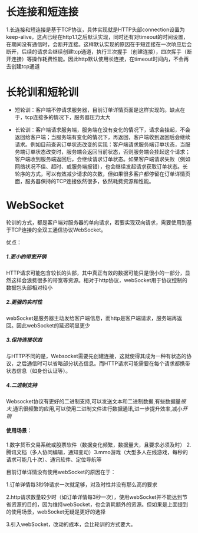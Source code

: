 # 长连接和短连接

1.长连接和短连接是基于TCP协议，具体实现就是HTTP头部connection设置为keep-alive，这点已经在http1.1之后默认实现，同时还有对timeout的时间设置，在期间没有通信时，会断开连接。这样默认实现的原因在于短连接在一次响应后会断开，后续的请求会继续创建tcp通道，执行三次握手（创建连接），四次挥手（断开连接）等操作耗费性能。因此http默认使用长连接，在timeout时间内，不会再去创建tcp通道



# 长轮训和短轮训

- 短轮训：客户端不停请求服务器，目前订单详情页面是这样实现的。缺点在于，tcp连接多的情况下，服务器压力太大

- 长轮训：客户端请求服务端，服务端在没有变化的情况下，请求会挂起，不会返回给客户端；当服务端有变化的情况下，再返回，客户端收到返回后会继续请求。例如目前查询订单状态改变的实现：客户端请求服务端订单状态，当服务端订单状态改变时，服务端会返回当前状态，否则服务端会挂起这个请求；客户端收到服务端返回后，会继续请求订单状态。如果客户端请求失败（例如网络状况不佳、超时、或服务端报错），也会继续发起请求获取订单状态。长轮序的方式，可以有效减少请求的次数，但如果很多客户都停留在订单详情页面，服务器保持的TCP连接依然很多，依然耗费资源和性能。

     

# WebSocket

轮训的方式，都是客户端对服务器的单向请求，若要实现双向请求，需要使用到基于TCP连接的全双工通信协议WebSocket。

优点：

##### 1.更小的带宽开销

HTTP请求可能包含较长的头部，其中真正有效的数据可能只是很小的一部分，显然这样会浪费很多的带宽等资源。相对于http协议，webSocket用于协议控制的数据包头部相对较小

##### 2.更强的实时性

webSocket是服务器主动发给客户端信息，而http是客户端请求，服务端再返回。因此webSocket的延迟明显更少

##### 3.保持连接状态

与HTTP不同的是，Websocket需要先创建连接，这就使得其成为一种有状态的协议，之后通信时可以省略部分状态信息。而HTTP请求可能需要在每个请求都携带状态信息（如身份认证等）。

##### 4.二进制支持

 Websocket协议有更好的二进制支持,可以发送文本和二进制数据,有些数据量*很大*,通讯很频繁的应用,可以使用二进制文件进行数据通讯,进一步提升效率,减小*开销*

#### 使用场景：

1.数字货币交易系统或股票软件（数据变化频繁，数据量大，且要求必须及时） 2.腾讯文档（多人协同编辑，通知变动）3.mmo游戏（大型多人在线游戏，每秒的请求可能几十次）、通讯软件、定位导航等

目前订单详情没有使用webSocket的原因在于：

1.订单详情每3秒钟请求一次就足够，对及时性并没有那么高的要求  

2.http请求数量较少时（如订单详情每3秒一次），使用webSocket并不能达到节省资源的目的，因为维持webSocket，也会消耗额外的资源。但如果是上面提到的使用场景，webSocket无疑是更好的选择

3.引入webSocket，改动的成本，会比轮训的方式要大。